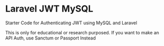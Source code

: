 # Laravel JWT MySQL

Starter Code for Authenticating JWT using MySQL and Laravel<br>

This is only for educational or research purposed. If you want to make an API Auth, use Sanctum or Passport Instead

